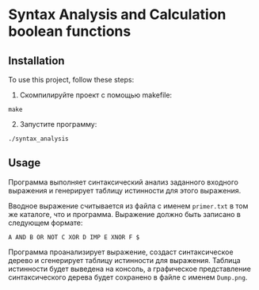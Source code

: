 # Syntax Analysis and Calculation boolean functions

## Installation

To use this project, follow these steps:

1. Cкомпилируйте проект с помощью makefile:
```
make
```

2. Запустите программу:
```
./syntax_analysis
```

## Usage
Программа выполняет синтаксический анализ заданного входного выражения и генерирует таблицу истинности для этого выражения.

Вводное выражение считывается из файла с именем `primer.txt` в том же каталоге, что и программа. Выражение должно быть записано в следующем формате:

```
A AND B OR NOT C XOR D IMP E XNOR F $
```

Программа проанализирует выражение, создаст синтаксическое дерево и сгенерирует таблицу истинности для выражения. Таблица истинности будет выведена на консоль, а графическое представление синтаксического дерева будет сохранено в файле с именем `Dump.png`.

